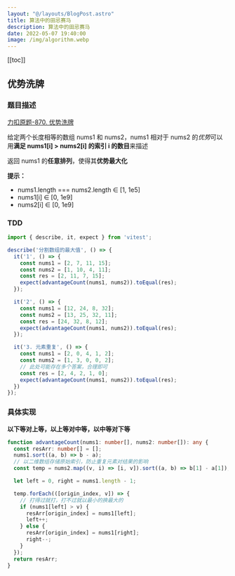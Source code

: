 ```yaml
---
layout: "@/layouts/BlogPost.astro"
title: 算法中的田忌赛马
description: 算法中的田忌赛马
date: 2022-05-07 19:40:00
image: /img/algorithm.webp
---
```


[[toc]]

## 优势洗牌

### 题目描述

[<cib-leetcode /> 力扣原题-870. 优势洗牌](https://leetcode-cn.com/problems/advantage-shuffle/)

给定两个长度相等的数组 nums1 和 nums2，nums1 相对于 nums2 的*优势*可以用**满足 nums1[i] > nums2[i] 的索引 i 的数目**来描述

返回 nums1 的**任意排列**，使得其**优势最大化**

**提示：**
- nums1.length === nums2.length ∈ [1, 1e5]
- nums1[i] ∈ [0, 1e9]
- nums2[i] ∈ [0, 1e9]

### TDD

<n-collapse>
  <n-collapse-item name="1">
    <template #header>
      <vscode-icons-file-type-testts />
      <span class="ml-1">测试代码</span>
    </template>

```ts
import { describe, it, expect } from 'vitest';

describe('分割数组的最大值', () => {
  it('1', () => {
    const nums1 = [2, 7, 11, 15];
    const nums2 = [1, 10, 4, 11];
    const res = [2, 11, 7, 15];
    expect(advantageCount(nums1, nums2)).toEqual(res);
  });

  it('2', () => {
    const nums1 = [12, 24, 8, 32];
    const nums2 = [13, 25, 32, 11];
    const res = [24, 32, 8, 12];
    expect(advantageCount(nums1, nums2)).toEqual(res);
  });

  it('3. 元素重复', () => {
    const nums1 = [2, 0, 4, 1, 2];
    const nums2 = [1, 3, 0, 0, 2];
    // 此处可能存在多个答案，合理即可
    const res = [2, 4, 2, 1, 0];
    expect(advantageCount(nums1, nums2)).toEqual(res);
  })
});
```
  </n-collapse-item>
</n-collapse>

### 具体实现

**以下等对上等，以上等对中等，以中等对下等**

```ts
function advantageCount(nums1: number[], nums2: number[]): any {
  const resArr: number[] = [];
  nums1.sort((a, b) => b - a);
  // 以二维数组存储原始索引，防止重复元素对结果的影响
  const temp = nums2.map((v, i) => [i, v]).sort((a, b) => b[1] - a[1]);

  let left = 0, right = nums1.length - 1;

  temp.forEach(([origin_index, v]) => {
    // 打得过就打，打不过就以最小的换最大的
    if (nums1[left] > v) {
      resArr[origin_index] = nums1[left];
      left++;
    } else {
      resArr[origin_index] = nums1[right];
      right--;
    }
  });
  return resArr;
}
```